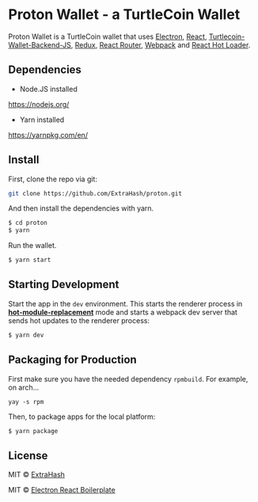 # Proton Wallet - a TurtleCoin Wallet

<p>
  Proton Wallet is a TurtleCoin wallet that uses <a href="http://electron.atom.io/">Electron</a>, <a href="https://facebook.github.io/react/">React</a>, <a href="https://github.com/turtlecoin/turtlecoin-wallet-backend-js">Turtlecoin-Wallet-Backend-JS</a>, <a href="https://github.com/reactjs/redux">Redux</a>, <a href="https://github.com/reactjs/react-router">React Router</a>, <a href="http://webpack.github.io/docs/">Webpack</a> and <a href="https://github.com/gaearon/react-hot-loader">React Hot Loader</a>.
</p>

## Dependencies

* Node.JS installed 

https://nodejs.org/

* Yarn installed

https://yarnpkg.com/en/

## Install

First, clone the repo via git:

```bash
git clone https://github.com/ExtraHash/proton.git
```

And then install the dependencies with yarn.

```bash
$ cd proton
$ yarn
```

Run the wallet.

```bash
$ yarn start
```

## Starting Development

Start the app in the `dev` environment. This starts the renderer process in [**hot-module-replacement**](https://webpack.js.org/guides/hmr-react/) mode and starts a webpack dev server that sends hot updates to the renderer process:

```bash
$ yarn dev
```

## Packaging for Production

First make sure you have the needed dependency `rpmbuild`. For example, on arch...

`yay -s rpm`

Then, to package apps for the local platform:

```bash
$ yarn package
```

## License

MIT © [ExtraHash](https://github.com/ExtraHash)

MIT © [Electron React Boilerplate](https://github.com/electron-react-boilerplate)
